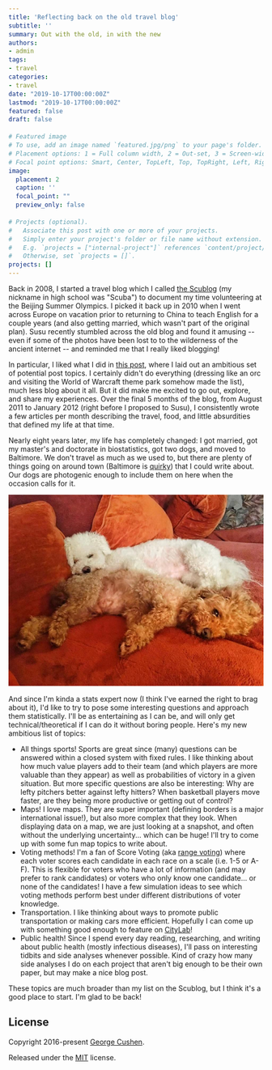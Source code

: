 ```yaml
---
title: 'Reflecting back on the old travel blog'
subtitle: ''
summary: Out with the old, in with the new
authors:
- admin
tags:
- travel
categories:
- travel
date: "2019-10-17T00:00:00Z"
lastmod: "2019-10-17T00:00:00Z"
featured: false
draft: false

# Featured image
# To use, add an image named `featured.jpg/png` to your page's folder.
# Placement options: 1 = Full column width, 2 = Out-set, 3 = Screen-width
# Focal point options: Smart, Center, TopLeft, Top, TopRight, Left, Right, BottomLeft, Bottom, BottomRight
image:
  placement: 2
  caption: ''
  focal_point: ""
  preview_only: false

# Projects (optional).
#   Associate this post with one or more of your projects.
#   Simply enter your project's folder or file name without extension.
#   E.g. `projects = ["internal-project"]` references `content/project/deep-learning/index.md`.
#   Otherwise, set `projects = []`.
projects: []
---
```


Back in 2008, I started a travel blog which I called [the Scublog](http://scubaolympics.blogspot.com/) (my nickname in high school was "Scuba") to document my time volunteering at the Beijing Summer Olympics.
I picked it back up in 2010 when I went across Europe on vacation prior to returning to China to teach English for a couple years (and also getting married, which wasn't part of the original plan).
Susu recently stumbled across the old blog and found it amusing -- even if some of the photos have been lost to to the wilderness of the ancient internet -- and reminded me that I really liked blogging!

In particular, I liked what I did in [this post](http://scubaolympics.blogspot.com/2011/08/restarting-scublog.html), where I laid out an ambitious set of potential post topics.
I certainly didn't do everything (dressing like an orc and visiting the World of Warcraft theme park somehow made the list), much less blog about it all.
But it did make me excited to go out, explore, and share my experiences.
Over the final 5 months of the blog, from August 2011 to January 2012 (right before I proposed to Susu), I consistently wrote a few articles per month describing the travel, food, and little absurdities that defined my life at that time.

Nearly eight years later, my life has completely changed: I got married, got my master's and doctorate in biostatistics, got two dogs, and moved to Baltimore.
We don't travel as much as we used to, but there are plenty of things going on around town (Baltimore is [quirky](https://www.kineticbaltimore.com/KSR/2019/)) that I could write about.
Our dogs are photogenic enough to include them on here when the occasion calls for it.

![The occasion always calls for dog photos](cute-dogs.JPG)

And since I'm kinda a stats expert now (I think I've earned the right to brag about it), I'd like to try to pose some interesting questions and approach them statistically.
I'll be as entertaining as I can be, and will only get technical/theoretical if I can do it without boring people.
Here's my new ambitious list of topics:

  * All things sports! Sports are great since (many) questions can be answered within a closed system with fixed rules. I like thinking about how much value players add to their team (and which players are more valuable than they appear) as well as probabilities of victory in a given situation. But more specific questions are also be interesting: Why are lefty pitchers better against lefty hitters? When basketball players move faster, are they being more productive or getting out of control?
  * Maps! I love maps. They are super important (defining borders is a major international issue!), but also more complex that they look. When displaying data on a map, we are just looking at a snapshot, and often without the underlying uncertainty... which can be huge! I'll try to come up with some fun map topics to write about.
  * Voting methods! I'm a fan of Score Voting (aka [range voting](https://rangevoting.org)) where each voter scores each candidate in each race on a scale (i.e. 1-5 or A-F). This is flexible for voters who have a lot of information (and may prefer to rank candidates) or voters who only know one candidate... or none of the candidates! I have a few simulation ideas to see which voting methods perform best under different distributions of voter knowledge.
  * Transportation. I like thinking about ways to promote public transportation or making cars more efficient. Hopefully I can come up with something good enough to feature on [CityLab](https://www.citylab.com)!
  * Public health! Since I spend every day reading, researching, and writing about public health (mostly infectious diseases), I'll pass on interesting tidbits and side analyses whenever possible. Kind of crazy how many side analyses I do on each project that aren't big enough to be their own paper, but may make a nice blog post.
  
These topics are much broader than my list on the Scublog, but I think it's a good place to start.
I'm glad to be back!

## License

Copyright 2016-present [George Cushen](https://georgecushen.com).

Released under the [MIT](https://github.com/gcushen/hugo-academic/blob/master/LICENSE.md) license.
